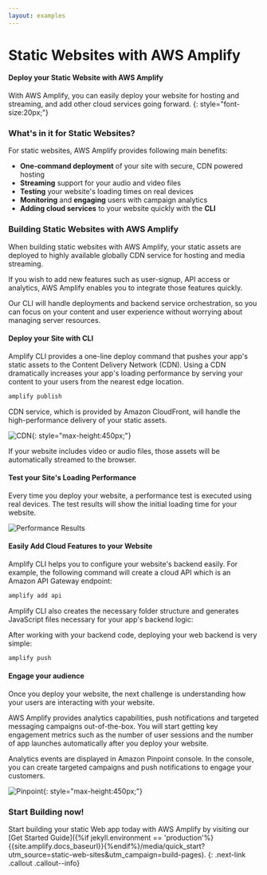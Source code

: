 ```yaml
---
layout: examples
---
```


# Static Websites with AWS Amplify

#### Deploy your Static Website with AWS Amplify

With AWS Amplify, you can easily deploy your website for hosting and streaming, and add other cloud services going forward.
{: style="font-size:20px;"}

### What's in it for Static Websites?

For static websites, AWS Amplify provides following main benefits:

- **One-command deployment** of your site with secure, CDN powered hosting
- **Streaming** support for your audio and video files
- **Testing** your website's loading times on real devices
- **Monitoring** and **engaging** users with campaign analytics
- **Adding cloud services** to your website quickly with the **CLI**

### Building Static Websites with AWS Amplify

When building static websites with AWS Amplify, your static assets are deployed to highly available globally CDN service for hosting and media streaming.

If you wish to add new features such as user-signup, API access or analytics, AWS Amplify enables you to integrate those features quickly.

Our CLI will handle deployments and backend service orchestration, so you can focus on your content and user experience without worrying about managing server resources.

#### Deploy your Site with CLI

Amplify CLI provides a one-line deploy command that pushes your app's static assets to the Content Delivery Network (CDN). Using a CDN dramatically increases your app's loading performance by serving your content to your users from the nearest edge location.

```bash
amplify publish
```

CDN service, which is provided by Amazon CloudFront, will handle the high-performance delivery of your static assets.

![CDN](../images/mobile_hub_cdn.png?raw=true 'CDN'){: style="max-height:450px;"}

If your website includes video or audio files, those assets will be automatically streamed to the browser.

#### Test your Site's Loading Performance

Every time you deploy your website, a performance test is executed using real devices. The test results will show the initial loading time for your website.

![Performance Results](../images/performance_results.png?raw=true 'Performance Results')

#### Easily Add Cloud Features to your Website

Amplify CLI helps you to configure your website's backend easily. For example, the following command will create a cloud API which is an Amazon API Gateway endpoint:

```bash
amplify add api
```

Amplify CLI also creates the necessary folder structure and generates JavaScript files necessary for your app's backend logic:

After working with your backend code, deploying your web backend is very simple:

```bash
amplify push
```

#### Engage your audience

Once you deploy your website, the next challenge is understanding how your users are interacting with your website.

AWS Amplify provides analytics capabilities, push notifications and targeted messaging campaigns out-of-the-box. You will start getting key engagement metrics such as the number of user sessions and the number of app launches automatically after you deploy your website.

Analytics events are displayed in Amazon Pinpoint console. In the console, you can create targeted campaigns and push notifications to engage your customers.

![Pinpoint](../images/pinpoint_analytics.png?raw=true 'Pinpoint'){: style="max-height:450px;"}

### Start Building now!

Start building your static Web app today with AWS Amplify by visiting our [Get Started Guide]({%if jekyll.environment == 'production'%}{{site.amplify.docs_baseurl}}{%endif%}/media/quick_start?utm_source=static-web-sites&utm_campaign=build-pages).
{: .next-link .callout .callout--info}
